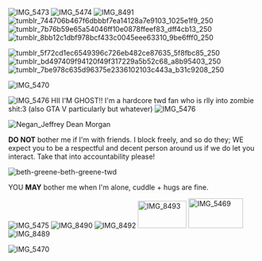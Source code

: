 ![IMG_5473](https://github.com/user-attachments/assets/b83f90da-ada8-4a90-86af-3a90fa985060) ![IMG_5474](https://github.com/user-attachments/assets/fd8ca73e-239c-4682-9a06-ae6f7a94d9e7) ![IMG_8491](https://github.com/user-attachments/assets/2e0d2b04-560d-41dd-96ea-d6982e8f6f6d) ![tumblr_744706b467f6dbbbf7ea14128a7e9103_1025e1f9_250](https://github.com/user-attachments/assets/6a551c11-6f01-4b51-9720-5da5a993f066)![tumblr_7b76b59e65a54046ff10e0878ffeef83_dff4cb13_250](https://github.com/user-attachments/assets/40f33ec9-bb37-4429-8a39-205b08f7a0f0)![tumblr_8bb12c1dbf978bcf433c0045eee63310_9be6fff0_250](https://github.com/user-attachments/assets/3cd4f721-1390-46fe-b023-ff93c8133212)


![tumblr_5f72cd1ec6549396c726eb482ce87635_5f8fbc85_250](https://github.com/user-attachments/assets/65b07c4c-7c28-47bb-97c6-b7e74db86f68)
![tumblr_bd497409f94120f49f317229a5b52c68_a8b95403_250](https://github.com/user-attachments/assets/1d896503-ee60-44d4-95bd-0163de1c6911)
![tumblr_7be978c635d96375e2336102103c443a_b31c9208_250](https://github.com/user-attachments/assets/03dfc07e-ba7b-48fe-b697-5c5b08a15813)



![IMG_5470](https://github.com/user-attachments/assets/24ee7f27-57b4-4079-a55d-77e531a0c2be)



![IMG_5476](https://github.com/user-attachments/assets/d2035a97-5f25-4855-9f8a-1e43fecbb3d8) HII I'M GHOST!! I'm a hardcore twd fan who is rlly into zombie shit:3 (also GTA V particularly but whatever) ![IMG_5476](https://github.com/user-attachments/assets/d2035a97-5f25-4855-9f8a-1e43fecbb3d8)



![Negan_Jeffrey Dean Morgan](https://github.com/user-attachments/assets/37033e7c-72a3-4e99-93b7-32eb87a8ae88)



**DO NOT** bother me if I'm with friends. I block freely, and so do they; WE expect you to be a respectful and decent person around us if we do let you interact. Take that into accountability please!







![beth-greene-beth-greene-twd](https://github.com/user-attachments/assets/814272e0-b302-4997-8c15-f5911ded256d)






YOU  **MAY** bother me when I'm alone, cuddle + hugs are fine.

![IMG_5475](https://github.com/user-attachments/assets/9c3f1e1e-a11f-40e0-bcbf-02d4c8ded145) ![IMG_8490](https://github.com/user-attachments/assets/ed8ec482-bc4e-46fa-9978-126e6baf9de2) ![IMG_8492](https://github.com/user-attachments/assets/ca6a9e30-e9ec-4ec8-957b-4c3c46dca4cc) <img width="98" height="55" alt="IMG_8493" src="https://github.com/user-attachments/assets/52d8c411-842f-4a62-b382-e51b2138c368" /> <img width="110" height="60" alt="IMG_5469" src="https://github.com/user-attachments/assets/ff94e467-2714-4693-8054-4005a9d35e14" /> ![IMG_8489](https://github.com/user-attachments/assets/ba90d8c1-b9f0-4ba6-a9d4-25f6877cf549)


![IMG_5470](https://github.com/user-attachments/assets/0290833c-11ee-4eab-9eae-dee8478c18ce)

